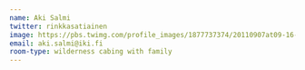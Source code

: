 ```yaml
---
name: Aki Salmi
twitter: rinkkasatiainen
image: https://pbs.twimg.com/profile_images/1877737374/20110907at09-16-47_400x400.jpg
email: aki.salmi@iki.fi
room-type: wilderness cabing with family 
---
```


